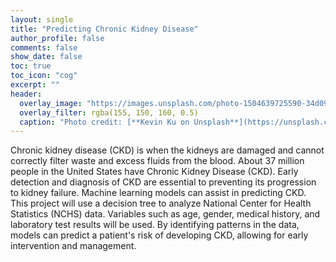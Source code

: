 ```yaml
--- 
layout: single
title: "Predicting Chronic Kidney Disease"
author_profile: false
comments: false
show_date: false
toc: true
toc_icon: "cog"
excerpt: ""
header:
  overlay_image: "https://images.unsplash.com/photo-1504639725590-34d0984388bd?ixid=MnwxMjA3fDB8MHxwaG90by1wYWdlfHx8fGVufDB8fHx8&ixlib=rb-1.2.1&auto=format&fit=crop&w=774&q=80"
  overlay_filter: rgba(155, 150, 160, 0.5)
  caption: "Photo credit: [**Kevin Ku on Unsplash**](https://unsplash.com/s/photos/deep-learning)"
--- 
```


Chronic kidney disease (CKD) is when the kidneys are damaged and cannot correctly filter waste and excess fluids from the blood. About 37 million people in the United States have Chronic Kidney Disease (CKD). Early detection and diagnosis of CKD are essential to preventing its progression to kidney failure. Machine learning models can assist in predicting CKD. This project will use a decision tree to analyze National Center for Health Statistics (NCHS) data. Variables such as age, gender, medical history, and laboratory test results will be used. By identifying patterns in the data, models can predict a patient's risk of developing CKD, allowing for early intervention and management.

